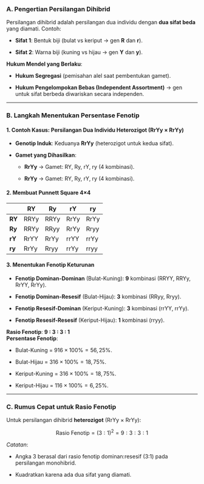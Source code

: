 ### **A. Pengertian Persilangan Dihibrid**

Persilangan dihibrid adalah persilangan dua individu dengan **dua sifat beda** yang diamati. Contoh:

- **Sifat 1**: Bentuk biji (bulat vs keriput → gen **R** dan **r**).
    
- **Sifat 2**: Warna biji (kuning vs hijau → gen **Y** dan **y**).
    

**Hukum Mendel yang Berlaku**:

- **Hukum Segregasi** (pemisahan alel saat pembentukan gamet).
    
- **Hukum Pengelompokan Bebas (Independent Assortment)** → gen untuk sifat berbeda diwariskan secara independen.
    

---

### **B. Langkah Menentukan Persentase Fenotip**

#### **1. Contoh Kasus**: Persilangan Dua Individu Heterozigot (RrYy × RrYy)

- **Genotip Induk**: Keduanya **RrYy** (heterozigot untuk kedua sifat).
    
- **Gamet yang Dihasilkan**:
    
    - **RrYy** → Gamet: RY, Ry, rY, ry (4 kombinasi).
        
    - **RrYy** → Gamet: RY, Ry, rY, ry (4 kombinasi).
        

#### **2. Membuat Punnett Square 4×4**

|        | **RY** | **Ry** | **rY** | **ry** |
| ------ | ------ | ------ | ------ | ------ |
| **RY** | RRYy   | RRYy   | RrYy   | RrYy   |
| **Ry** | RRYy   | RRyy   | RrYy   | Rryy   |
| **rY** | RrYY   | RrYy   | rrYY   | rrYy   |
| **ry** | RrYy   | Rryy   | rrYy   | rryy   |
 
 #### **3. Menentukan Fenotip Keturunan**

- **Fenotip Dominan-Dominan** (Bulat-Kuning): **9** kombinasi (RRYY, RRYy, RrYY, RrYy).
    
- **Fenotip Dominan-Resesif** (Bulat-Hijau): **3** kombinasi (RRyy, Rryy).
    
- **Fenotip Resesif-Dominan** (Keriput-Kuning): **3** kombinasi (rrYY, rrYy).
    
- **Fenotip Resesif-Resesif** (Keriput-Hijau): **1** kombinasi (rryy).
    

**Rasio Fenotip**: **9 : 3 : 3 : 1**  
**Persentase Fenotip**:

- Bulat-Kuning = $916×100\%=56,25\%$.
    
- Bulat-Hijau = $316×100\%=18,75\%$.
    
- Keriput-Kuning = $316×100\%=18,75\%$.
    
- Keriput-Hijau = $116×100\%=6,25\%$.
    

---

### **C. Rumus Cepat untuk Rasio Fenotip**

Untuk persilangan dihibrid **heterozigot** (RrYy × RrYy):

$$\text{Rasio Fenotip} = (3:1)^2 = 9:3:3:1$$

_Catatan_:

- Angka 3 berasal dari rasio fenotip dominan:resesif (3:1) pada persilangan monohibrid.
    
- Kuadratkan karena ada dua sifat yang diamati.